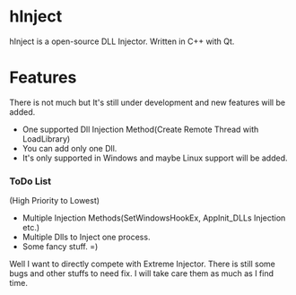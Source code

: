 # hInject

hInject is a open-source DLL Injector. Written in C++ with Qt.

# Features
There is not much but It's still under development and new features will be added.
  - One supported Dll Injection Method(Create Remote Thread with LoadLibrary)
  - You can add only one Dll.
  - It's only supported in Windows and maybe Linux support will be added.

### ToDo List
(High Priority to Lowest)
  - Multiple Injection Methods(SetWindowsHookEx, AppInit_DLLs Injection etc.)
  - Multiple Dlls to Inject one process.
  - Some fancy stuff. =)

Well I want to directly compete with Extreme Injector. There is still some bugs and other stuffs to need fix. I will take care them as much as I find time.
